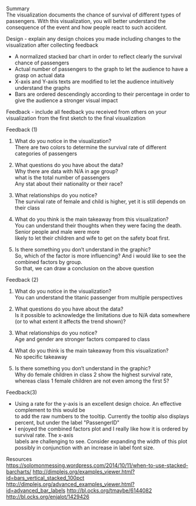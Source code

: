 Summary <br>
The visualization documents the chance of survival of different types of passengers. With this visualization, you will better understand the consequence of the event and how people react to such accident. 

Design - explain any design choices you made including changes to the visualization after collecting feedback <br>

- A normalized stacked bar chart in order to reflect clearly the survival chance of passengers
- Actual number of passengers to the graph to let the audience to have a grasp on actual data
- X-axis and Y-axis texts are modified to let the audience intuitively understand the graphs
- Bars are ordered descendingly according to their percentage in order to give the audience a stronger visual impact

Feedback - include all feedback you received from others on your visualization from the first sketch to the final visualization

Feedback (1) <br>

1. What do you notice in the visualization? <br>
There are two colors to determine the survival rate of different categories of passengers<br>

2. What questions do you have about the data? <br>
Why there are data with N/A in age group?<br>
what is the total number of passengers<br>
Any stat about their nationality or their race?<br>

3. What relationships do you notice? <br>
The survival rate of female and child is higher, yet it is still depends on their class<br>

4. What do you think is the main takeaway from this visualization? <br>
You can understand their thoughts when they were facing the death. Senior people and male were more <br>likely to let their children and wife to get on the safety boat first.<br>

5. Is there something you don’t understand in the graphic?<br>
So, which of the factor is more influencing? And i would like to see the combined factors by group. <br>So that, we can draw a conclusion on the above question<br>

Feedback (2) <br>

1. What do you notice in the visualization? <br>
You can understand the titanic passenger from multiple perspectives<br>

2. What questions do you have about the data? <br>
Is it possible to acknowledge the limitations due to N/A data somewhere (or to what extent it affects the trend shown)?<br>

3. What relationships do you notice? <br>
Age and gender are stronger factors compared to class<br>

4. What do you think is the main takeaway from this visualization? <br>
No specific takeaway<br>

5. Is there something you don’t understand in the graphic?<br>
Why do female children in class 2 show the highest survival rate, whereas class 1 female children are not even among the first 5? <br>

Feedback(3)<br>
- Using a rate for the y-axis is an excellent design choice. An effective complement to this would be <br>to add the raw numbers to the tooltip. Currently the tooltip also displays percent, but under the label "PassengerID"<br>
- I enjoyed the combined factors plot and I really like how it is ordered by survival rate. The x-axis <br>labels are challenging to see. Consider expanding the width of this plot possibly in conjunction with an increase in label font size.

Resources <br>
https://solomonmessing.wordpress.com/2014/10/11/when-to-use-stacked-barcharts/
http://dimplejs.org/examples_viewer.html?id=bars_vertical_stacked_100pct
http://dimplejs.org/advanced_examples_viewer.html?id=advanced_bar_labels
http://bl.ocks.org/tmaybe/6144082
http://bl.ocks.org/enjalot/1429426
